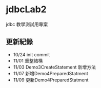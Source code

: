 # jdbcLab2
jdbc 教學測試用專案

## 更新紀錄
- 10/24 init commit
- 11/01 重整結構
- 11/03 Demo3CreateStatement 新增方法
- 11/07 新增Demo4PreparedStatment
- 11/09 更新Demo4PreparedStatment  
